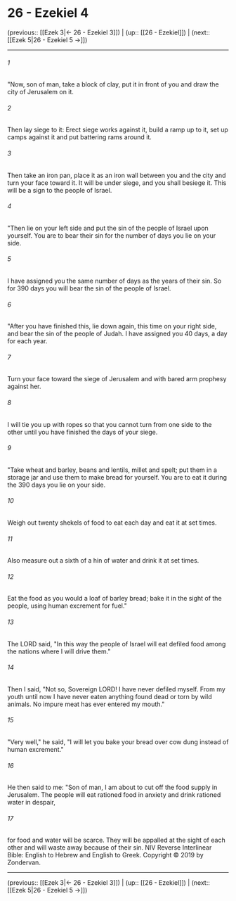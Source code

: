 # 26 - Ezekiel 4

(previous:: [[Ezek 3|← 26 - Ezekiel 3]]) | (up:: [[26 - Ezekiel]]) | (next:: [[Ezek 5|26 - Ezekiel 5 →]])

***


###### 1 
"Now, son of man, take a block of clay, put it in front of you and draw the city of Jerusalem on it. 

###### 2 
Then lay siege to it: Erect siege works against it, build a ramp up to it, set up camps against it and put battering rams around it. 

###### 3 
Then take an iron pan, place it as an iron wall between you and the city and turn your face toward it. It will be under siege, and you shall besiege it. This will be a sign to the people of Israel. 

###### 4 
"Then lie on your left side and put the sin of the people of Israel upon yourself. You are to bear their sin for the number of days you lie on your side. 

###### 5 
I have assigned you the same number of days as the years of their sin. So for 390 days you will bear the sin of the people of Israel. 

###### 6 
"After you have finished this, lie down again, this time on your right side, and bear the sin of the people of Judah. I have assigned you 40 days, a day for each year. 

###### 7 
Turn your face toward the siege of Jerusalem and with bared arm prophesy against her. 

###### 8 
I will tie you up with ropes so that you cannot turn from one side to the other until you have finished the days of your siege. 

###### 9 
"Take wheat and barley, beans and lentils, millet and spelt; put them in a storage jar and use them to make bread for yourself. You are to eat it during the 390 days you lie on your side. 

###### 10 
Weigh out twenty shekels of food to eat each day and eat it at set times. 

###### 11 
Also measure out a sixth of a hin of water and drink it at set times. 

###### 12 
Eat the food as you would a loaf of barley bread; bake it in the sight of the people, using human excrement for fuel." 

###### 13 
The LORD said, "In this way the people of Israel will eat defiled food among the nations where I will drive them." 

###### 14 
Then I said, "Not so, Sovereign LORD! I have never defiled myself. From my youth until now I have never eaten anything found dead or torn by wild animals. No impure meat has ever entered my mouth." 

###### 15 
"Very well," he said, "I will let you bake your bread over cow dung instead of human excrement." 

###### 16 
He then said to me: "Son of man, I am about to cut off the food supply in Jerusalem. The people will eat rationed food in anxiety and drink rationed water in despair, 

###### 17 
for food and water will be scarce. They will be appalled at the sight of each other and will waste away because of their sin. NIV Reverse Interlinear Bible: English to Hebrew and English to Greek. Copyright © 2019 by Zondervan.

***

(previous:: [[Ezek 3|← 26 - Ezekiel 3]]) | (up:: [[26 - Ezekiel]]) | (next:: [[Ezek 5|26 - Ezekiel 5 →]])
